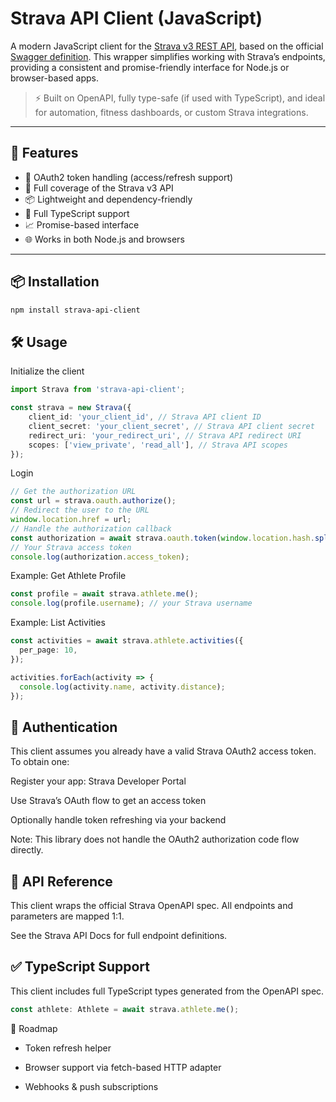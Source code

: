 # Strava API Client (JavaScript)

A modern JavaScript client for the [Strava v3 REST API](https://developers.strava.com/docs/reference/), based on the official [Swagger definition](https://developers.strava.com/swagger/swagger.json). This wrapper simplifies working with Strava’s endpoints, providing a consistent and promise-friendly interface for Node.js or browser-based apps.

> ⚡ Built on OpenAPI, fully type-safe (if used with TypeScript), and ideal for automation, fitness dashboards, or custom Strava integrations.

---

## 🚀 Features

- 🔐 OAuth2 token handling (access/refresh support)
- 🏃 Full coverage of the Strava v3 API
- 📦 Lightweight and dependency-friendly
- 📘 Full TypeScript support
- 📈 Promise-based interface
- 🌐 Works in both Node.js and browsers

---

## 📦 Installation

```bash
npm install strava-api-client
```

## 🛠️ Usage
Initialize the client
```ts
import Strava from 'strava-api-client';

const strava = new Strava({
    client_id: 'your_client_id', // Strava API client ID
    client_secret: 'your_client_secret', // Strava API client secret
    redirect_uri: 'your_redirect_uri', // Strava API redirect URI
    scopes: ['view_private', 'read_all'], // Strava API scopes
});
```

Login
```ts
// Get the authorization URL
const url = strava.oauth.authorize();
// Redirect the user to the URL
window.location.href = url;
// Handle the authorization callback
const authorization = await strava.oauth.token(window.location.hash.split('?')[1]);
// Your Strava access token
console.log(authorization.access_token); 
```

Example: Get Athlete Profile
```ts
const profile = await strava.athlete.me();
console.log(profile.username); // your Strava username
```

Example: List Activities
```ts
const activities = await strava.athlete.activities({
  per_page: 10,
});

activities.forEach(activity => {
  console.log(activity.name, activity.distance);
});
```

## 🔐 Authentication
This client assumes you already have a valid Strava OAuth2 access token. To obtain one:

Register your app: Strava Developer Portal

Use Strava’s OAuth flow to get an access token

Optionally handle token refreshing via your backend

Note: This library does not handle the OAuth2 authorization code flow directly.

## 📘 API Reference
This client wraps the official Strava OpenAPI spec. All endpoints and parameters are mapped 1:1.

See the Strava API Docs for full endpoint definitions.

## ✅ TypeScript Support
This client includes full TypeScript types generated from the OpenAPI spec.

```ts
const athlete: Athlete = await strava.athlete.me();
```

🧭 Roadmap
 - Token refresh helper

 - Browser support via fetch-based HTTP adapter

 - Webhooks & push subscriptions
